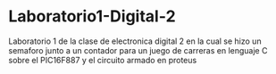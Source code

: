# Laboratorio1-Digital-2
Laboratorio 1 de la clase de electronica digital 2 en la cual se hizo un semaforo junto a un contador para un juego de carreras en lenguaje C sobre el PIC16F887 y el circuito armado en proteus
